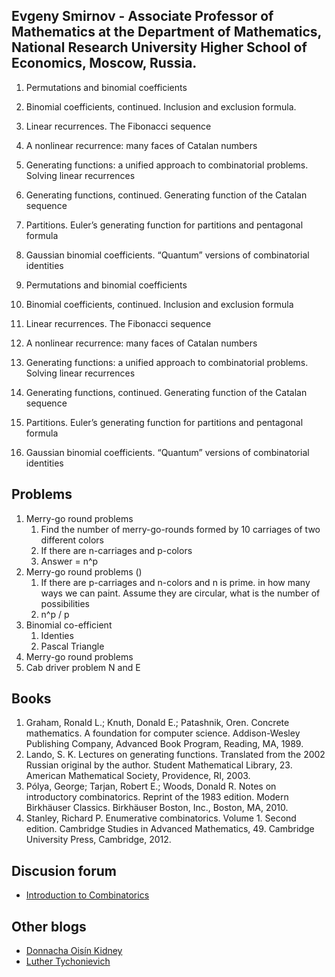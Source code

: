## Evgeny Smirnov - Associate Professor of Mathematics at the Department of Mathematics, National Research University Higher School of Economics, Moscow, Russia.

1. Permutations and binomial coefficients
1. Binomial coefficients, continued. Inclusion and exclusion formula.
1. Linear recurrences. The Fibonacci sequence
1. A nonlinear recurrence: many faces of Catalan numbers
1. Generating functions: a unified approach to combinatorial problems. Solving linear recurrences
1. Generating functions, continued. Generating function of the Catalan sequence
1. Partitions. Euler’s generating function for partitions and pentagonal formula
1. Gaussian binomial coefficients. “Quantum” versions of combinatorial identities

1. Permutations and binomial coefficients
2. Binomial coefficients, continued. Inclusion and exclusion formula
3. Linear recurrences. The Fibonacci sequence
4. A nonlinear recurrence: many faces of Catalan numbers
5. Generating functions: a unified approach to combinatorial problems. Solving linear recurrences
6. Generating functions, continued. Generating function of the Catalan sequence
7. Partitions. Euler’s generating function for partitions and pentagonal formula
8. Gaussian binomial coefficients. “Quantum” versions of combinatorial identities


## Problems

1. Merry-go round problems
   1. Find the number of merry-go-rounds formed by 10 carriages of two different colors
   1. If there are n-carriages and p-colors
   1. Answer = n^p
1. Merry-go round problems ()
   1. If there are p-carriages and n-colors and n is prime. in how many ways we can paint. Assume they are circular, what is the number of possibilities
   1. n^p / p
1. Binomial co-efficient
   1. Identies
   2. Pascal Triangle
1. Merry-go round problems
1. Cab driver problem N and E


## Books

1. Graham, Ronald L.; Knuth, Donald E.; Patashnik, Oren. Concrete mathematics. A foundation for computer science. Addison-Wesley Publishing Company, Advanced Book Program, Reading, MA, 1989.
2. Lando, S. K. Lectures on generating functions. Translated from the 2002 Russian original by the author. Student Mathematical Library, 23. American Mathematical Society, Providence, RI, 2003. 
3. Pólya, George; Tarjan, Robert E.; Woods, Donald R. Notes on introductory combinatorics. Reprint of the 1983 edition. Modern Birkhäuser Classics. Birkhäuser Boston, Inc., Boston, MA, 2010.
4. Stanley, Richard P. Enumerative combinatorics. Volume 1. Second edition. Cambridge Studies in Advanced Mathematics, 49. Cambridge University Press, Cambridge, 2012. 


## Discusion forum

* [Introduction to Combinatorics](https://www.coursera.org/learn/enumerative-combinatorics/discussions/weeks/1)

## Other blogs

* [Donnacha Oisín Kidney](https://doisinkidney.com/posts/2019-06-04-solving-puzzles-without-your-brain.html)
* [Luther Tychonievich](https://www.cs.virginia.edu/~lat7h/blog/posts/434.html)